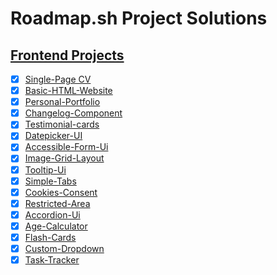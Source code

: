 # Roadmap.sh Project Solutions

## [Frontend Projects](https://roadmap.sh/frontend)

- [x] [Single-Page CV](https://roadmap.sh/projects/single-page-cv)
- [x] [Basic-HTML-Website](https://roadmap.sh/projects/basic-html-website)
- [x] [Personal-Portfolio](https://roadmap.sh/projects/portfolio-website)
- [x] [Changelog-Component](https://roadmap.sh/projects/changelog-component)
- [x] [Testimonial-cards](https://roadmap.sh/projects/testimonial-cards)
- [x] [Datepicker-UI](https://roadmap.sh/projects/datepicker-ui)
- [x] [Accessible-Form-Ui](https://roadmap.sh/projects/accessible-form-ui)
- [x] [Image-Grid-Layout](https://roadmap.sh/projects/image-grid)
- [x] [Tooltip-Ui](https://roadmap.sh/projects/tooltip-ui)
- [x] [Simple-Tabs](https://roadmap.sh/projects/simple-tabs)
- [x] [Cookies-Consent](https://roadmap.sh/projects/cookie-consent)
- [x] [Restricted-Area](https://roadmap.sh/projects/restricted-textarea)
- [x] [Accordion-Ui](https://roadmap.sh/projects/accordion)
- [x] [Age-Calculator](https://roadmap.sh/projects/age-calculator)
- [x] [Flash-Cards](https://roadmap.sh/projects/flash-cards)
- [x] [Custom-Dropdown](https://roadmap.sh/projects/custom-dropdown)
- [x] [Task-Tracker](https://roadmap.sh/projects/task-tracker-js)